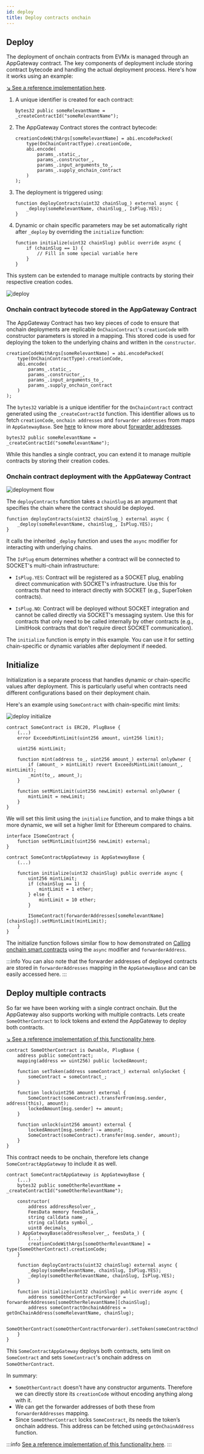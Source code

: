 ```yaml
---
id: deploy
title: Deploy contracts onchain
---
```


## Deploy

The deployment of onchain contracts from EVMx is managed through an AppGateway contract. The key components of deployment include storing contract bytecode and handling the actual deployment process. Here's how it works using an example:

[↘ See a reference implementation here](https://github.com/SocketDotTech/socket-starter-kit/blob/master/src/counter/CounterAppGateway.sol).

1. A unique identifier is created for each contract:
    ```solidity
    bytes32 public someRelevantName = _createContractId("someRelevantName");
    ```

1. The AppGateway Contract stores the contract bytecode:
    ```solidity
    creationCodeWithArgs[someRelevantName] = abi.encodePacked(
        type(OnChainContractType).creationCode,
        abi.encode(
            params_.static_,
            params_.constructor_,
            params_.input_arguments_to_,
            params_.supply_onchain_contract
        )
    );
    ```

1. The deployment is triggered using:
    ```solidity
    function deployContracts(uint32 chainSlug_) external async {
        _deploy(someRelevantName, chainSlug_, IsPlug.YES);
    }
    ```

1. Dynamic or chain specific parameters may be set automatically right after `_deploy` by overriding the `initialize` function:
    ```solidity
    function initialize(uint32 chainSlug) public override async {
        if (chainSlug == 1) {
            // Fill in some special variable here
        }
    }
    ```

This system can be extended to manage multiple contracts by storing their respective creation codes.

<div style={{ display: 'flex', justifyContent: 'center' }}>
    <img src="/img/deploy_sequence.svg" alt="deploy" style={{ width: '80%' }} />
</div>

### Onchain contract bytecode stored in the AppGateway Contract
The AppGateway Contract has two key pieces of code to ensure that onchain deployments are replicable `OnChainContract`'s `creationCode` with constructor parameters is stored in a mapping. This stored code is used for deploying the token to the underlying chains and written in the `constructor`.
```solidity
creationCodeWithArgs[someRelevantName] = abi.encodePacked(
    type(OnChainContractType).creationCode,
    abi.encode(
        params_.static_,
        params_.constructor_,
        params_.input_arguments_to_,
        params_.supply_onchain_contract
    )
);
```

The  `bytes32` variable is a unique identifier for the `OnChainContract` contract generated using the `_createContractId` function. This identifier allows us to fetch `creationCode`, `onchain addresses` and `forwarder addresses` from maps in `AppGatewayBase`. See [here](/forwarder-addresses) to know more about [forwarder addresses](/forwarder-addresses).
```solidity
bytes32 public someRelevantName = _createContractId("someRelevantName");
```

While this handles a single contract, you can extend it to manage multiple contracts by storing their creation codes.

### Onchain contract deployment with the AppGateway Contract
<div style={{ display: 'flex', justifyContent: 'center' }}>
    <img src="/img/deployment_flow.svg" alt="deployment flow" style={{ width: '100%' }} />
</div>

The `deployContracts` function takes a `chainSlug` as an argument that specifies the chain where the contract should be deployed.
```solidity
function deployContracts(uint32 chainSlug_) external async {
    _deploy(someRelevantName, chainSlug_, IsPlug.YES);
}
```
It calls the inherited `_deploy` function and uses the `async` modifier for interacting with underlying chains.

The `IsPlug` enum determines whether a contract will be connected to SOCKET's multi-chain infrastructure:

- `IsPlug.YES`: Contract will be registered as a SOCKET plug, enabling direct communication with SOCKET's infrastructure. Use this for contracts that need to interact directly with SOCKET (e.g., SuperToken contracts).

- `IsPlug.NO`: Contract will be deployed without SOCKET integration and cannot be called directly via SOCKET's messaging system. Use this for contracts that only need to be called internally by other contracts (e.g., LimitHook contracts that don't require direct SOCKET communication).

The `initialize` function is empty in this example. You can use it for setting chain-specific or dynamic variables after deployment if needed.

## Initialize

Initialization is a separate process that handles dynamic or chain-specific values after deployment. This is particularly useful when contracts need different configurations based on their deployment chain.

Here's an example using `SomeContract` with chain-specific mint limits:

<div style={{ display: 'flex', justifyContent: 'center' }}>
    <img src="/img/deploy_initialize.svg" alt="deploy initialize" style={{ width: '80%' }} />
</div>

```solidity
contract SomeContract is ERC20, PlugBase {
    (...)
    error ExceedsMintLimit(uint256 amount, uint256 limit);

    uint256 mintLimit;

    function mint(address to_, uint256 amount_) external onlyOwner {
        if (amount_ > mintLimit) revert ExceedsMintLimit(amount_, mintLimit);
        _mint(to_, amount_);
    }

    function setMintLimit(uint256 newLimit) external onlyOwner {
        mintLimit = newLimit;
    }
}
```

We will set this limit using the `initialize` function, and to make things a bit more dynamic, we will set a higher limit for Ethereum compared to chains.

```solidity
interface ISomeContract {
    function setMintLimit(uint256 newLimit) external;
}

contract SomeContractAppGateway is AppGatewayBase {
    (...)

    function initialize(uint32 chainSlug) public override async {
        uint256 mintLimit;
        if (chainSlug == 1) {
            mintLimit = 1 ether;
        } else {
            mintLimit = 10 ether;
        }

        ISomeContract(forwarderAddresses[someRelevantName][chainSlug]).setMintLimit(mintLimit);
    }
}
```

The initialize function follows similar flow to how demonstrated on [Calling onchain smart contracts](/call-onchain-from-evmx) using the `async` modifier and `forwarderAddress`.

:::info
You can also note that the forwarder addresses of deployed contracts are stored in `forwarderAddresses` mapping in the `AppGatewayBase` and can be easily accessed here.
:::

## Deploy multiple contracts

So far we have been working with a single contract onchain. But the AppGateway also supports working with multiple contracts. Lets create `SomeOtherContract` to lock tokens and extend the AppGateway to deploy both contracts.

[↘ See a reference implementation of this functionality here](https://github.com/SocketDotTech/socket-test-app/tree/master/src/deploy).

```solidity
contract SomeOtherContract is Ownable, PlugBase {
    address public someContract;
    mapping(address => uint256) public lockedAmount;

    function setToken(address someContract_) external onlySocket {
        someContract = someContract_;
    }

    function lock(uint256 amount) external {
        SomeContract(someContract).transferFrom(msg.sender, address(this), amount);
        lockedAmount[msg.sender] += amount;
    }

    function unlock(uint256 amount) external {
        lockedAmount[msg.sender] -= amount;
        SomeContract(someContract).transfer(msg.sender, amount);
    }
}
```

This contract needs to be onchain, therefore lets change `SomeContractAppGateway` to include it as well.

```solidity
contract SomeContractAppGateway is AppGatewayBase {
    (...)
    bytes32 public someOtherRelevantName = _createContractId("someOtherRelevantName");

    constructor(
        address addressResolver_,
        FeesData memory feesData_,
        string calldata name_,
        string calldata symbol_,
        uint8 decimals_
    ) AppGatewayBase(addressResolver_, feesData_) {
        (...)
        creationCodeWithArgs[someOtherRelevantName] = type(SomeOtherContract).creationCode;
    }

    function deployContracts(uint32 chainSlug) external async {
        _deploy(someRelevantName, chainSlug, IsPlug.YES);
        _deploy(someOtherRelevantName, chainSlug, IsPlug.YES);
    }

    function initialize(uint32 chainSlug) public override async {
        address someOtherContractForwarder = forwarderAddresses[someOtherRelevantName][chainSlug];
        address someContractOnchainAddress = getOnChainAddress(someRelevantName, chainSlug);

        SomeOtherContract(someOtherContractForwarder).setToken(someContractOnchainAddress);
    }
}
```

This `SomeContractAppGateway` deploys both contracts, sets limit on `SomeContract` and sets `SomeContract`'s onchain address on `SomeOtherContract`.

In summary:

- `SomeOtherContract` doesn't have any constructor arguments. Therefore we can directly store its `creationCode` without encoding anything along with it.
- We can get the forwarder addresses of both these from `forwarderAddresses` mapping.
- Since `SomeOtherContract` locks `SomeContract`, its needs the token’s onchain address. This address can be fetched using `getOnChainAddress` function.

:::info
[See a reference implementation of this functionality here](https://github.com/SocketDotTech/socket-test-app/tree/master/src/deploy).
:::
